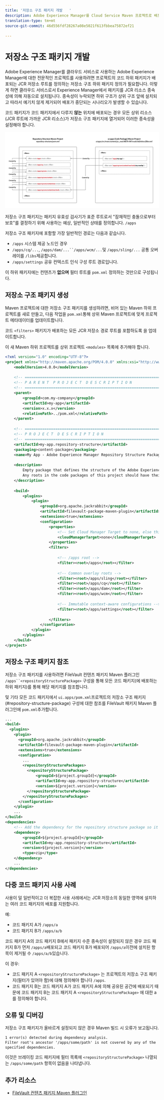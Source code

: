 ```yaml
---
title: '저장소 구조 패키지 개발   '
description: Adobe Experience Manager를 Cloud Service Maven 프로젝트로 배포하려면 저장소 구조 하위 패키지 정의가 필요합니다. 이 하위 패키지 정의에서는 프로젝트의 코드 하위 패키지가 배포되는 JCR 저장소 루트를 정의합니다.
translation-type: tm+mt
source-git-commit: 46d556fdf28267a08e5021f613fbbea75872ef21

---
```



# 저장소 구조 패키지 개발

Adobe Experience Manager를 클라우드 서비스로 사용하는 Adobe Experience Manager에 대한 전문적인 프로젝트를 사용하려면 프로젝트의 코드 하위 패키지가 배포되는 JCR 저장소 루트를 정의하는 저장소 구조 하위 패키지 정의가 필요합니다. 이렇게 하면 클라우드 서비스로서 Experience Manager에서 패키지를 JCR 리소스 종속성에 의해 자동으로 설치됩니다. 종속성이 누락되면 하위 구조가 상위 구조 앞에 설치되고 따라서 예기치 않게 제거되어 배포가 중단되는 시나리오가 발생할 수 있습니다.

코드 패키지가 코드 패키지에서 다루지 **않는** 위치에 배포되는 경우 모든 상위 리소스(JCR 루트에 가까운 JCR 리소스)가 저장소 구조 패키지에 열거되어 이러한 종속성을 설정해야 합니다.

![저장소 구조 패키지](./assets/repository-structure-packages.png)

저장소 구조 패키지는 패키지 유효성 검사기가 표준 루트로서 &quot;잠재적인 충돌으로부터 보호&quot;를 결정하기 위해 사용하는 예상, 일반적인 상태를 정의합니다. `/apps`

저장소 구조 패키지에 포함할 가장 일반적인 경로는 다음과 같습니다.

+ `/apps` 시스템 제공 노드인 경우
+ `/apps/cq/...`, `/apps/dam/...``/apps/wcm/...`및 `/apps/sling/...` 공통 오버레이를 `/libs`제공합니다.
+ `/apps/settings` 공유 컨텍스트 인식 구성 루트 경로입니다.

이 하위 패키지에는 컨텐츠가 **없으며** 필터 루트를 `pom.xml` 정의하는 것만으로 구성됩니다.

## 저장소 구조 패키지 생성

Maven 프로젝트에 대한 저장소 구조 패키지를 생성하려면, 비어 있는 Maven 하위 프로젝트를 새로 만들고, 다음 작업을 `pom.xml`통해 상위 Maven 프로젝트에 맞게 프로젝트 메타데이터를 업데이트합니다.

코드 `<filters>` 패키지가 배포하는 모든 JCR 저장소 경로 루트를 포함하도록 을 업데이트합니다.

이 새 Maven 하위 프로젝트를 상위 프로젝트 `<modules>` 목록에 추가해야 합니다.

```xml
<?xml version="1.0" encoding="UTF-8"?>
<project xmlns="http://maven.apache.org/POM/4.0.0" xmlns:xsi="http://www.w3.org/2001/XMLSchema-instance" xsi:schemaLocation="http://maven.apache.org/POM/4.0.0 http://maven.apache.org/maven-v4_0_0.xsd">
    <modelVersion>4.0.0</modelVersion>

    <!-- ====================================================================== -->
    <!-- P A R E N T  P R O J E C T  D E S C R I P T I O N                      -->
    <!-- ====================================================================== -->
    <parent>
        <groupId>com.my-company</groupId>
        <artifactId>my-app</artifactId>
        <version>x.x.x</version>
        <relativePath>../pom.xml</relativePath>
    </parent>

    <!-- ====================================================================== -->
    <!-- P R O J E C T  D E S C R I P T I O N                                   -->
    <!-- ====================================================================== -->
    <artifactId>my-app.repository-structure</artifactId>
    <packaging>content-package</packaging>
    <name>My App - Adobe Experience Manager Repository Structure Package</name>

    <description>
        Empty package that defines the structure of the Adobe Experience Manager repository the code packages in this project deploy into.
        Any roots in the code packages of this project should have their parent enumerated in the filters list below.
    </description>

    <build>
        <plugins>
            <plugin>
                <groupId>org.apache.jackrabbit</groupId>
                <artifactId>filevault-package-maven-plugin</artifactId>
                <extensions>true</extensions>
                <configuration>
                    <properties>
                        <!-- Set Cloud Manager Target to none, else this package will be deployed and remove all defined filter roots -->
                        <cloudManagerTarget>none</cloudManagerTarget>
                    </properties>
                    <filters>

                        <!-- /apps root -->
                        <filter><root>/apps</root></filter>

                        <!-- Common overlay roots -->
                        <filter><root>/apps/sling</root></filter>
                        <filter><root>/apps/cq</root></filter>
                        <filter><root>/apps/dam</root></filter>
                        <filter><root>/apps/wcm</root></filter>

                        <!-- Immutable context-aware configurations -->
                        <filter><root>/apps/settings</root></filter>

                    </filters>
                </configuration>
            </plugin>
        </plugins>
    </build>
</project>
```

## 저장소 구조 패키지 참조

저장소 구조 패키지를 사용하려면 FileVault 컨텐츠 패키지 Maven 플러그인 `/apps``<repositoryStructurePackage>` 구성을 통해 모든 코드 패키지(에 배포하는 하위 패키지)를 통해 해당 패키지를 참조합니다.

및 기타 모든 코드 패키지에서 `ui.apps/pom.xml`프로젝트의 저장소 구조 패키지(#repository-structure-package) 구성에 대한 참조를 FileVault 패키지 Maven 플러그인에 `pom.xml`추가합니다.

```xml
...
<build>
  <plugins>
    <plugin>
      <groupId>org.apache.jackrabbit</groupId>
      <artifactId>filevault-package-maven-plugin</artifactId>
      <extensions>true</extensions>
      <configuration>
        ...
        <repositoryStructurePackages>
          <repositoryStructurePackage>
              <groupId>${project.groupId}</groupId>
              <artifactId>my-app.repository-structure</artifactId>
              <version>${project.version}</version>
          </repositoryStructurePackage>
        </repositoryStructurePackages>
      </configuration>
    </plugin>
    ...
</build>
<dependencies>
    <!-- Add the dependency for the repository structure package so it resolves -->
    <dependency>
        <groupId>${project.groupId}</groupId>
        <artifactId>my-app.repository-structure</artifactId>
        <version>${project.version}</version>
        <type>zip</type>
    </dependency>
    ...
</dependencies>
```

## 다중 코드 패키지 사용 사례

사용이 덜 일반적이고 더 복잡한 사용 사례에서는 JCR 저장소의 동일한 영역에 설치하는 여러 코드 패키지의 배포를 지원합니다.

예:

+ 코드 패키지 A가 `/apps/a`
+ 코드 패키지 B가 `/apps/a/b`

코드 패키지 A의 코드 패키지 B에서 패키지 수준 종속성이 설정되지 않은 경우 코드 패키지 B가 먼저 `/apps/a`배포되고 코드 패키지 B가 배포되어 `/apps/a`이전에 설치된 항목이 제거될 수 `/apps/a/b`있습니다.

이 경우:

+ 코드 패키지 A `<repositoryStructurePackage>` 는 프로젝트의 저장소 구조 패키지(필터가 있어야 함)에 대해 정의해야 합니다 `/apps`.
+ 코드 패키지 B는 코드 패키지 A가 코드 패키지 A에 의해 공유된 공간에 배포되기 때문에 코드 패키지 B는 코드 패키지 A `<repositoryStructurePackage>` 에 대한 a를 정의해야 합니다.

## 오류 및 디버깅

저장소 구조 패키지가 올바르게 설정되지 않은 경우 Maven 빌드 시 오류가 보고됩니다.

```
1 error(s) detected during dependency analysis.
Filter root's ancestor '/apps/some/path' is not covered by any of the specified dependencies.
```

이것은 브레이킹 코드 패키지에 필터 목록에 `<repositoryStructurePackage>` 나열되는 `/apps/some/path` 항목이 없음을 나타냅니다.

## 추가 리소스

+ [FileVault 컨텐츠 패키지 Maven 플러그인](http://jackrabbit.apache.org/filevault-package-maven-plugin/)
